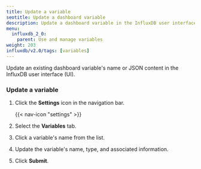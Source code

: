 ```yaml
---
title: Update a variable
seotitle: Update a dashboard variable
description: Update a dashboard variable in the InfluxDB user interface.
menu:
  influxdb_2_0:
    parent: Use and manage variables
weight: 203
influxdb/v2.0/tags: [variables]
---
```


Update an existing dashboard variable's name or JSON content in the InfluxDB user interface (UI).

### Update a variable

1. Click the **Settings** icon in the navigation bar.

    {{< nav-icon "settings" >}}

2. Select the **Variables** tab.
3. Click a variable's name from the list.
4. Update the variable's name, type, and associated information.
5. Click **Submit**.
